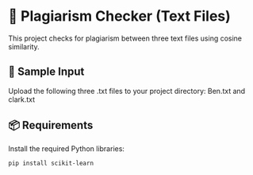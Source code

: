 # 📄 Plagiarism Checker (Text Files)

This project checks for plagiarism between three text files using cosine similarity.

## 📁 Sample Input

Upload the following three .txt files to your project directory: Ben.txt and clark.txt

## 📦 Requirements

Install the required Python libraries:

```bash
pip install scikit-learn

